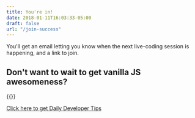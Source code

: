 ```yaml
---
title: You're in!
date: 2018-01-11T16:03:33-05:00
draft: false
url: "/join-success"
---
```


You'll get an email letting you know when the next live-coding session is happening, and a link to join.

## Don't want to wait to get vanilla JS awesomeness?

{{<mailchimp-intro>}}

<a id="join-daily" class="btn btn-block" href="https://gomakethings.com/articles">Click here to get Daily Developer Tips</a>